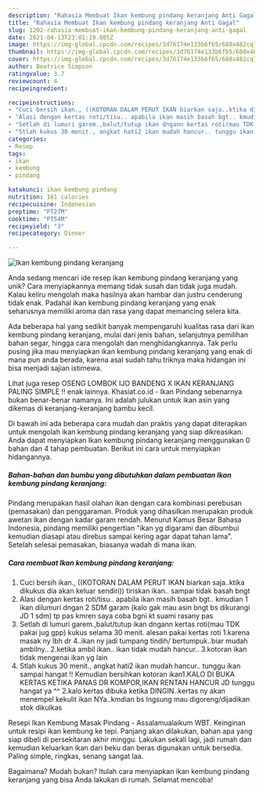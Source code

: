 ```yaml
---
description: "Rahasia Membuat Ikan kembung pindang keranjang Anti Gagal"
title: "Rahasia Membuat Ikan kembung pindang keranjang Anti Gagal"
slug: 1202-rahasia-membuat-ikan-kembung-pindang-keranjang-anti-gagal
date: 2021-04-13T23:01:19.085Z
image: https://img-global.cpcdn.com/recipes/3d76174e133b6fb5/680x482cq70/ikan-kembung-pindang-keranjang-foto-resep-utama.jpg
thumbnail: https://img-global.cpcdn.com/recipes/3d76174e133b6fb5/680x482cq70/ikan-kembung-pindang-keranjang-foto-resep-utama.jpg
cover: https://img-global.cpcdn.com/recipes/3d76174e133b6fb5/680x482cq70/ikan-kembung-pindang-keranjang-foto-resep-utama.jpg
author: Beatrice Simpson
ratingvalue: 3.7
reviewcount: 4
recipeingredient:

recipeinstructions:
- "Cuci bersih ikan., ((KOTORAN DALAM PERUT IKAN biarkan saja..ktika dikukus dia akan keluar sendiri)) tiriskan ikan.. sampai tidak basah bngt"
- "Alasi dengan kertas roti/tisu.. apabila ikan masih basah bgt.. kmudian 1 ikan dilumuri dngan 2 SDM garam (kalo gak mau asin bngt bs dikurangi JD 1 sdm) tp pas kmren saya coba bgni kt suami rasany pas"
- "Setlah di lumuri garem.,balut/tutup ikan dngann kertas roti(mau TDK pakai jug gpp) kukus selama 30 menit. alesan pakai kertas roti 1.karena masak ny lbh dr 4..ikan ny jadi tumpang tindih/ bertumpuk..biar mudah ambilny.. 2.ketika ambil ikan.. ikan tidak mudah hancur.. 3.kotoran ikan tidak mengenai ikan yg lain"
- "Stlah kukus 30 menit., angkat hati2 ikan mudah hancur.. tunggu ikan sampai hangat !! Kemudian bersihkan kotoran ikan1.KALO DI BUKA KERTAS KETIKA PANAS DR KOMPOR,IKAN RENTAN HANCUR JD tunggu hangat ya ^^ 2.kalo kertas dibuka ketika DINGIN..kertas ny akan menempel kekulit ikan NYa..kmdian bs lngsung mau digoreng/dijadikan stok dikulkas"
categories:
- Resep
tags:
- ikan
- kembung
- pindang

katakunci: ikan kembung pindang 
nutrition: 161 calories
recipecuisine: Indonesian
preptime: "PT27M"
cooktime: "PT54M"
recipeyield: "3"
recipecategory: Dinner

---
```



![Ikan kembung pindang keranjang](https://img-global.cpcdn.com/recipes/3d76174e133b6fb5/680x482cq70/ikan-kembung-pindang-keranjang-foto-resep-utama.jpg)

Anda sedang mencari ide resep ikan kembung pindang keranjang yang unik? Cara menyiapkannya memang tidak susah dan tidak juga mudah. Kalau keliru mengolah maka hasilnya akan hambar dan justru cenderung tidak enak. Padahal ikan kembung pindang keranjang yang enak seharusnya memiliki aroma dan rasa yang dapat memancing selera kita.

Ada beberapa hal yang sedikit banyak mempengaruhi kualitas rasa dari ikan kembung pindang keranjang, mulai dari jenis bahan, selanjutnya pemilihan bahan segar, hingga cara mengolah dan menghidangkannya. Tak perlu pusing jika mau menyiapkan ikan kembung pindang keranjang yang enak di mana pun anda berada, karena asal sudah tahu triknya maka hidangan ini bisa menjadi sajian istimewa.

Lihat juga resep OSENG LOMBOK IJO BANDENG X IKAN KERANJANG PALING SIMPLE !! enak lainnya. Khasiat.co.id - Ikan Pindang sebenarnya bukan benar-benar namanya. Ini adalah julukan untuk ikan asin yang dikemas di keranjang-keranjang bambu kecil.


Di bawah ini ada beberapa cara mudah dan praktis yang dapat diterapkan untuk mengolah ikan kembung pindang keranjang yang siap dikreasikan. Anda dapat menyiapkan Ikan kembung pindang keranjang menggunakan 0 bahan dan 4 tahap pembuatan. Berikut ini cara untuk menyiapkan hidangannya.

<!--inarticleads1-->

##### Bahan-bahan dan bumbu yang dibutuhkan dalam pembuatan Ikan kembung pindang keranjang:



Pindang merupakan hasil olahan ikan dengan cara kombinasi perebusan (pemasakan) dan penggaraman. Produk yang dihasilkan merupakan produk awetan ikan dengan kadar garam rendah. Menurut Kamus Besar Bahasa Indonesia, pindang memiliki pengertian &#34;ikan yg digarami dan dibumbui kemudian diasapi atau direbus sampai kering agar dapat tahan lama&#34;. Setelah selesai pemasakan, biasanya wadah di mana ikan. 

<!--inarticleads2-->

##### Cara membuat Ikan kembung pindang keranjang:

1. Cuci bersih ikan., ((KOTORAN DALAM PERUT IKAN biarkan saja..ktika dikukus dia akan keluar sendiri)) tiriskan ikan.. sampai tidak basah bngt
1. Alasi dengan kertas roti/tisu.. apabila ikan masih basah bgt.. kmudian 1 ikan dilumuri dngan 2 SDM garam (kalo gak mau asin bngt bs dikurangi JD 1 sdm) tp pas kmren saya coba bgni kt suami rasany pas
1. Setlah di lumuri garem.,balut/tutup ikan dngann kertas roti(mau TDK pakai jug gpp) kukus selama 30 menit. alesan pakai kertas roti 1.karena masak ny lbh dr 4..ikan ny jadi tumpang tindih/ bertumpuk..biar mudah ambilny.. 2.ketika ambil ikan.. ikan tidak mudah hancur.. 3.kotoran ikan tidak mengenai ikan yg lain
1. Stlah kukus 30 menit., angkat hati2 ikan mudah hancur.. tunggu ikan sampai hangat !! Kemudian bersihkan kotoran ikan1.KALO DI BUKA KERTAS KETIKA PANAS DR KOMPOR,IKAN RENTAN HANCUR JD tunggu hangat ya ^^ 2.kalo kertas dibuka ketika DINGIN..kertas ny akan menempel kekulit ikan NYa..kmdian bs lngsung mau digoreng/dijadikan stok dikulkas


Resepi Ikan Kembung Masak Pindang - Assalamualaikum WBT. Keinginan untuk resipi ikan kembung ke tepi. Panjang akan dilakukan, bahan apa yang siap dibeli di persekitaran akhir minggu. Lakukan sekali lagi, jadi rumah dan kemudian keluarkan ikan dari beku dan beras digunakan untuk bersedia. Paling simple, ringkas, senang sangat laa. 

Bagaimana? Mudah bukan? Itulah cara menyiapkan ikan kembung pindang keranjang yang bisa Anda lakukan di rumah. Selamat mencoba!
